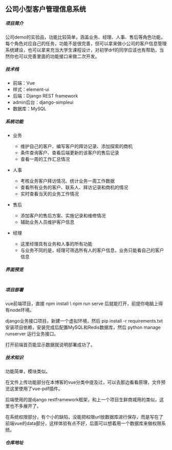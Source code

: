 ##  公司小型客户管理信息系统

##### 项目简介

公司demo的实验品，功能比较简单，涵盖业务、经理、人事、售后等角色功能，每个角色对应自己的任务，功能不是很完善，但可以拿来做小公司的客户信息管理系统建设，也可以拿来充当大学生课程设计，对初学drf的同学应该也有帮助，当然你也可以完善里面的功能接口来做二次开发。

##### 技术栈

* 前端：Vue
* 样式：element-ui
* 后端：Django REST framework
* admin后台：django-simpleui
* 数据库：MySQL

##### 系统功能

* 业务
  * 维护自己的客户、编写客户的拜访记录、添加探索的商机
  * 条件查询客户、查看后端更新的该客户的售后记录
  * 查看一周的工作汇总情况
* 人事

  * 考核业务客户拜访情况、统计业务一周工作数据
  * 查看所有业务的客户、联系人、拜访记录和商机的情况
  * 实时查看当天的业务工作情况
* 售后
  * 添加客户的售后方案、实施记录和维修情况
  * 辅助业务人员维护客户信息
* 经理
  * 这里经理具有业务和人事的所有功能
  * 与业务不同的是，经理可筛选所有人的客户信息，业务只能看自己的客户信息

##### 界面预览

![]()

##### 项目部署

vue前端项目，直接 npm install \ npm run serve 后就能打开，前提你电脑上得有node环境。

django业务接口项目，新建一个虚拟环境，然后 pip install -r requirements.txt 安装项目依赖，安装完成后配置MySQL和Redis数据库，然后 python manage runserver 运行业务接口。

打开前端首页能显示数据就说明部署成功了。

##### 技术知识

功能简单，模块类似。

在文件上传功能部分在本博客的vue分类中提及过，可以去那边看看原理，文件预览这里使用了vue-pdf插件。

后端使用的是django restframework框架，和上一个项目生鲜商城用的类似，这里也不多展开了。

在系统权限部分，有个小的缺陷，没能把权限url放数据库进行保存，而是写在了前端vue的data部分，这样体验有点不好，后面可以想着用一个数据库来做权限系统。

##### 仓库地址

